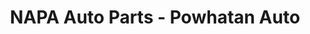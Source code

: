 ---
title: "NAPA Auto Parts - Powhatan Auto"
url: /powhatan/napa-auto-parts-powhatan-auto/
shop: car parts
---